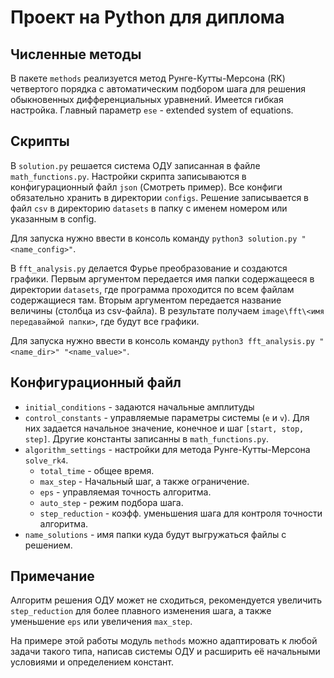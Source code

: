 # Проект на Python для диплома

## Численные методы

В пакете `methods` реализуется метод Рунге-Кутты-Мерсона (RK) четвертого порядка с автоматическим подбором шага для решения обыкновенных дифференциальных уравнений.
Имеется гибкая настройка.
Главный параметр `ese` - extended system of equations.

## Скрипты
В `solution.py` решается система ОДУ записанная в файле `math_functions.py`.
Настройки скрипта записываются в конфигурационный файл `json` (Смотреть пример).
Все конфиги обязательно хранить в директории `configs`.
Решение записывается в файл `csv` в директорию `datasets` в папку с именем номером или указанным в config.

Для запуска нужно ввести в консоль команду `python3 solution.py "<name_config>"`.

В `fft_analysis.py` делается Фурье преобразование и создаются графики.
Первым аргументом передается имя папки содержащееся в директории `datasets`,
где программа проходится по всем файлам содержащиеся там.
Вторым аргументом передается название величины (столбца из csv-файла).
В результате получаем `image\fft\<имя передаваймой папки>`, где будут все графики.

Для запуска нужно ввести в консоль команду `python3 fft_analysis.py "<name_dir>" "<name_value>"`.

## Конфигурационный файл

- `initial_conditions` - задаются начальные амплитуды
- `control_constants` - управляемые параметры системы (`e` и `v`).
Для них задается начальное значение, конечное и шаг `[start, stop, step]`.
Другие константы записанны в `math_functions.py`.
- `algorithm_settings` - настройки для метода Рунге-Кутты-Мерсона `solve_rk4`.
    - `total_time` - общее время.
    - `max_step` - Начальный шаг, а также ограничение.
    - `eps` - управляемая точность алгоритма.
    - `auto_step` - режим подбора шага.
    - `step_reduction` - коэфф. уменьшения шага для контроля точности алгоритма.
- `name_solutions` - имя папки куда будут выгружаться файлы с решением.

## Примечание

Алгоритм решения ОДУ может не сходиться, рекомендуется увеличить `step_reduction` для более плавного изменения шага, а также уменьшение `eps` или увеличения `max_step`.

На примере этой работы модуль `methods` можно адаптировать к любой задачи такого типа, написав системы ОДУ и расширить её начальными условиями и определением констант.